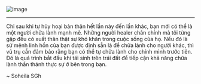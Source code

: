 ![image](https://user-images.githubusercontent.com/22516811/167871418-a889adb2-197b-440b-b96e-81ea114adab8.png)

---

Chỉ sau khi tự hủy hoại bản thân hết lần này đến lần khác, bạn mới có thể là một người chữa lành mạnh mẽ. 
Những người healer chân chính mà tôi từng gặp đều có xuất thân thật sự khó khăn trong cuộc sống của họ. 
Nếu đó là sứ mệnh linh hồn của bạn được định sẵn là để chữa lành cho người khác, thì vũ trụ cần đảm bảo rằng bạn có thể tự chữa lành cho chính mình trước tiên. 
Đó là quá trình bắt đầu khi tái sinh trên trái đất để tiếp cận khả năng chữa lành thần thánh thực sự ở bên trong bạn. 

~ Soheila SGh
